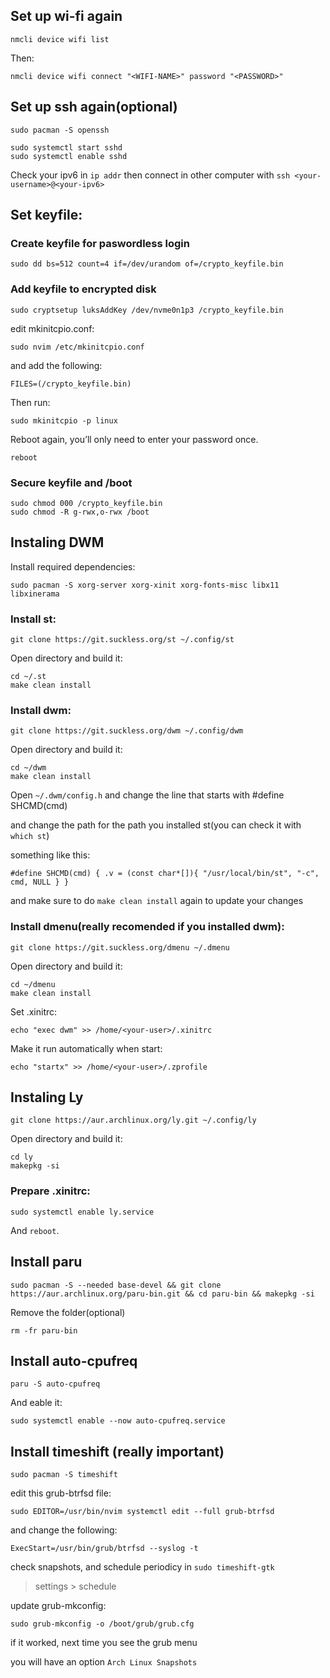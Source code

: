 ## Set up wi-fi again

```
nmcli device wifi list
```

Then:

```
nmcli device wifi connect "<WIFI-NAME>" password "<PASSWORD>"
```

## Set up ssh again(optional)

```
sudo pacman -S openssh
```

```
sudo systemctl start sshd
sudo systemctl enable sshd
```

Check your ipv6 in `ip addr` then connect in other computer
with `ssh <your-username>@<your-ipv6>`

## Set keyfile:

### Create keyfile for paswordless login

```
sudo dd bs=512 count=4 if=/dev/urandom of=/crypto_keyfile.bin
```

### Add keyfile to encrypted disk

```
sudo cryptsetup luksAddKey /dev/nvme0n1p3 /crypto_keyfile.bin
```

edit mkinitcpio.conf:

```
sudo nvim /etc/mkinitcpio.conf
```

and add the following:

```
FILES=(/crypto_keyfile.bin)
```

Then run:

```
sudo mkinitcpio -p linux
```

Reboot again, you’ll only need to enter your password once.

```
reboot
```

### Secure keyfile and /boot

```
sudo chmod 000 /crypto_keyfile.bin
sudo chmod -R g-rwx,o-rwx /boot
```

## Instaling DWM

Install required dependencies:

```
sudo pacman -S xorg-server xorg-xinit xorg-fonts-misc libx11 libxinerama 
```

### Install st:

```
git clone https://git.suckless.org/st ~/.config/st
```

Open directory and build it:

```
cd ~/.st
make clean install
```

### Install dwm:

```
git clone https://git.suckless.org/dwm ~/.config/dwm
```

Open directory and build it:

```
cd ~/dwm
make clean install
```

Open `~/.dwm/config.h` and change the line that starts with #define SHCMD(cmd)

and change the path for the path you installed st(you can check it with `which st`)

something like this:

```
#define SHCMD(cmd) { .v = (const char*[]){ "/usr/local/bin/st", "-c", cmd, NULL } }
```

and make sure to do `make clean install` again to update your changes


### Install dmenu(really recomended if you installed dwm):

```
git clone https://git.suckless.org/dmenu ~/.dmenu
```

Open directory and build it:

```
cd ~/dmenu
make clean install
```

Set .xinitrc:

```
echo "exec dwm" >> /home/<your-user>/.xinitrc
```

Make it run automatically when start:

```
echo "startx" >> /home/<your-user>/.zprofile
```

## Instaling Ly 

```
git clone https://aur.archlinux.org/ly.git ~/.config/ly
```

Open directory and build it:

```
cd ly
makepkg -si
```

### Prepare .xinitrc:

```
sudo systemctl enable ly.service
```

And `reboot`.

## Install paru

```
sudo pacman -S --needed base-devel && git clone https://aur.archlinux.org/paru-bin.git && cd paru-bin && makepkg -si
```

Remove the folder(optional)

```
rm -fr paru-bin
```

## Install auto-cpufreq

```
paru -S auto-cpufreq
```

And eable it:

```
sudo systemctl enable --now auto-cpufreq.service
```

## Install timeshift (really important)

```
sudo pacman -S timeshift
```

edit this grub-btrfsd file:

```
sudo EDITOR=/usr/bin/nvim systemctl edit --full grub-btrfsd
```

and change the following:

```
ExecStart=/usr/bin/grub/btrfsd --syslog -t
```

check snapshots, and schedule periodicy in `sudo timeshift-gtk`
> settings > schedule

update grub-mkconfig:

```
sudo grub-mkconfig -o /boot/grub/grub.cfg
```

if it worked, next time you see the grub menu

you will have an option `Arch Linux Snapshots`
